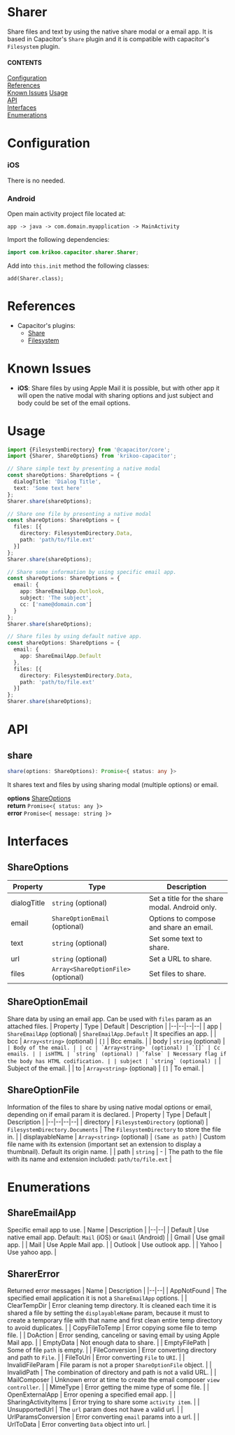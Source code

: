 # Sharer
Share files and text by using the native share modal or a email app. It is based in Capacitor's `Share` plugin and it is compatible with capacitor's `Filesystem` plugin.

#### CONTENTS
[Configuration](#configuration)  
[References](#references)  
[Known Issues](#known-issues) 
[Usage](#usage)  
[API](#api)  
[Interfaces](#interfaces)  
[Enumerations](#enumerations)  

# Configuration

### iOS
There is no needed.

### Android
Open main activity project file located at:
```
app -> java -> com.domain.myapplication -> MainActivity
```
Import the following dependencies:
```java
import com.krikoo.capacitor.sharer.Sharer;
```
Add into `this.init` method the following classes:
```
add(Sharer.class);
```

# References
- Capacitor's plugins:
  - [Share](https://capacitor.ionicframework.com/docs/apis/share)
  - [Filesystem](https://capacitor.ionicframework.com/docs/apis/filesystem)

# Known Issues
- **iOS**: Share files by using Apple Mail it is possible, but with other app it will open the native modal with sharing options and just subject and body could be set of the email options.

# Usage

```typescript
import {FilesystemDirectory} from '@capacitor/core';
import {Sharer, ShareOptions} from 'krikoo-capacitor';

// Share simple text by presenting a native modal
const shareOptions: ShareOptions = {
  dialogTitle: 'Dialog Title',
  text: 'Some text here'
};
Sharer.share(shareOptions);

// Share one file by presenting a native modal
const shareOptions: ShareOptions = {
  files: [{
    directory: FilesystemDirectory.Data,
    path: 'path/to/file.ext'
  }]
};
Sharer.share(shareOptions);

// Share some information by using specific email app.
const shareOptions: ShareOptions = {
  email: {
    app: ShareEmailApp.Outlook,
    subject: 'The subject',
    cc: ['name@domain.com']
  }
};
Sharer.share(shareOptions);

// Share files by using default native app.
const shareOptions: ShareOptions = {
  email: {
    app: ShareEmailApp.Default
  },
  files: [{
    directory: FilesystemDirectory.Data,
    path: 'path/to/file.ext'
  }]
};
Sharer.share(shareOptions);
```

# API

## share
```typescript
share(options: ShareOptions): Promise<{ status: any }>
```
It shares text and files by using sharing modal (multiple options) or email.

**options** [ShareOptions](#interfaces)  
**return** `Promise<{ status: any }>`  
**error** `Promise<{ message: string }>`  

# Interfaces
 
## ShareOptions

| Property | Type | Description |
|--|--|--|
| dialogTitle | `string` (optional) | Set a title for the share modal. Android only. |
| email | `ShareOptionEmail` (optional) | Options to compose and share an email. |
| text | `string` (optional) | Set some text to share. |
| url | `string` (optional) | Set a URL to share. |
| files | `Array<ShareOptionFile>` (optional) | Set files to share. |

## ShareOptionEmail
Share data by using an email app. Can be used with `files` param as an attached files.
| Property | Type | Default | Description |
|--|--|--|--|
| app | `ShareEmailApp` (optional) | `ShareEmailApp.Default` | It specifies an app. |
| bcc | `Array<string>` (optional) | `[]` | Bcc emails. |
| body | `string` (optional) | `` | Body of the email. |
| cc | `Array<string>` (optional) | `[]` | Cc emails. |
| isHTML | `string` (optional) | `false` | Necessary flag if the body has HTML codification. |
| subject | `string` (optional) | `` | Subject of the email. |
| to | `Array<string>` (optional) | `[]` | To email. |

## ShareOptionFile
Information of the files to share by using native modal options or email, depending on if email param it is declared.
| Property | Type | Default | Description |
|--|--|--|--|
| directory | `FilesystemDirectory` (optional) | `FilesystemDirectory.Documents` | The `FilesystemDirectory` to store the file in. |
| displayableName | `Array<string>` (optional) | `(Same as path)` | Custom file name with its extension (important set an extension to display a thumbnail). Default its origin name. |
| path | `string` | - | The path to the file with its name and extension included: `path/to/file.ext` |

# Enumerations

## ShareEmailApp
Specific email app to use. 
| Name | Description |
|--|--|
| Default | Use native email app. Default: `Mail` (iOS) or `Gmail` (Android) |
| Gmail | Use gmail app. |
| Mail | Use Apple Mail app. |
| Outlook | Use outlook app. |
| Yahoo | Use yahoo app. |

## SharerError
Returned error messages
| Name | Description |
|--|--|
| AppNotFound | The specified email application it is not a `ShareEmailApp` options. |
| ClearTempDir | Error cleaning temp directory. It is cleaned each time it is shared a file by setting the `displayableName` param, because it must to create a temporary file with that name and first clean entire temp directory to avoid duplicates. |
| CopyFileToTemp | Error copying some file to temp file. |
| DoAction | Error sending, canceling or saving email by using Apple Mail app. |
| EmptyData | Not enough data to share. |
| EmptyFilePath | Some of file `path` is empty. |
| FileConversion | Error converting directory and path to `File`. |
| FileToUri | Error converting `File` to `URI`. |
| InvalidFileParam | File param is not a proper `ShareOptionFile` object. |
| InvalidPath | The combination of directory and path is not a valid URL. |
| MailComposer | Unknown error at time to create the email composer `view controller`. |
| MimeType | Error getting the mime type of some file. |
| OpenExternalApp | Error opening a specified email app. |
| SharingActivityItems | Error trying to share some `activity item`. |
| UnsupportedUrl | The `url` param does not have a valid url. |
| UrlParamsConversion | Error converting `email` params into a url. |
| UrlToData | Error converting `Data` object into url. |
